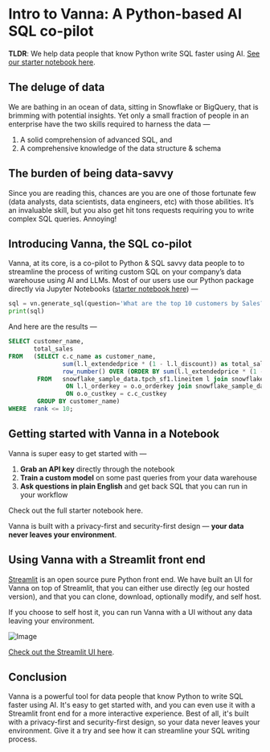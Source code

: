 # Intro to Vanna: A Python-based AI SQL co-pilot

**TLDR**: We help data people that know Python write SQL faster using AI. [See our starter notebook here](notebooks/vn-starter.md).

## The deluge of data

We are bathing in an ocean of data, sitting in Snowflake or BigQuery, that is brimming with potential insights. Yet only a small fraction of people in an enterprise have the two skills required to harness the data —

1. A solid comprehension of advanced SQL, and
2. A comprehensive knowledge of the data structure & schema

## The burden of being data-savvy

Since you are reading this, chances are you are one of those fortunate few (data analysts, data scientists, data engineers, etc) with those abilities. It’s an invaluable skill, but you also get hit tons requests requiring you to write complex SQL queries. Annoying!

## Introducing Vanna, the SQL co-pilot

Vanna, at its core, is a co-pilot to Python & SQL savvy data people to to streamline the process of writing custom SQL on your company’s data warehouse using AI and LLMs. Most of our users use our Python package directly via Jupyter Notebooks ([starter notebook here](notebooks/vn-starter.md)) —

```python
sql = vn.generate_sql(question='What are the top 10 customers by Sales?')
print(sql)
```

And here are the results —

```sql
SELECT customer_name,
       total_sales
FROM   (SELECT c.c_name as customer_name,
               sum(l.l_extendedprice * (1 - l.l_discount)) as total_sales,
               row_number() OVER (ORDER BY sum(l.l_extendedprice * (1 - l.l_discount)) desc) as rank
        FROM   snowflake_sample_data.tpch_sf1.lineitem l join snowflake_sample_data.tpch_sf1.orders o
                ON l.l_orderkey = o.o_orderkey join snowflake_sample_data.tpch_sf1.customer c
                ON o.o_custkey = c.c_custkey
        GROUP BY customer_name)
WHERE  rank <= 10;
```

## Getting started with Vanna in a Notebook

Vanna is super easy to get started with —

1. **Grab an API key** directly through the notebook
2. **Train a custom model** on some past queries from your data warehouse
3. **Ask questions in plain English** and get back SQL that you can run in your workflow

Check out the full starter notebook here.

Vanna is built with a privacy-first and security-first design — **your data never leaves your environment**.

## Using Vanna with a Streamlit front end

[Streamlit](https://streamlit.io/) is an open source pure Python front end. We have built an UI for Vanna on top of Streamlit, that you can either use directly (eg our hosted version), and that you can clone, download, optionally modify, and self host.

If you choose to self host it, you can run Vanna with a UI without any data leaving your environment.

![Image](https://miro.medium.com/v2/resize:fit:640/format:webp/1*PmScp647UWIaxUatib_4SQ.png)

[Check out the Streamlit UI here](https://github.com/vanna-ai/vanna-streamlit).

## Conclusion

Vanna is a powerful tool for data people that know Python to write SQL faster using AI. It's easy to get started with, and you can even use it with a Streamlit front end for a more interactive experience. Best of all, it's built with a privacy-first and security-first design, so your data never leaves your environment. Give it a try and see how it can streamline your SQL writing process.